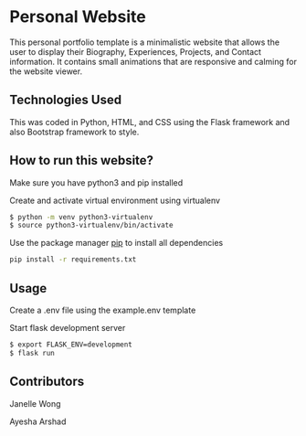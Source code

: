 # Personal Website

This personal portfolio template is a minimalistic website that allows the user to display their Biography, Experiences, Projects, and Contact information. It contains small animations that are responsive and calming for the website viewer. 
 
## Technologies Used
This was coded in Python, HTML, and CSS using the Flask framework and also Bootstrap framework to style. 

## How to run this website? 

Make sure you have python3 and pip installed

Create and activate virtual environment using virtualenv
```bash
$ python -m venv python3-virtualenv
$ source python3-virtualenv/bin/activate
```

Use the package manager [pip](https://pip.pypa.io/en/stable/) to install all dependencies

```bash
pip install -r requirements.txt
```

## Usage


Create a .env file using the example.env template


Start flask development server
```bash
$ export FLASK_ENV=development
$ flask run
```

## Contributors
Janelle Wong 

Ayesha Arshad
